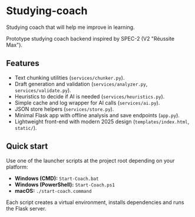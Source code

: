# Studying-coach
Studying coach that will help me improve in learning. 

Prototype studying coach backend inspired by SPEC-2 (V2 "Réussite Max").

## Features
- Text chunking utilities (`services/chunker.py`).
- Draft generation and validation (`services/analyzer.py`, `services/validate.py`).
- Heuristics to decide if AI is needed (`services/heuristics.py`).
- Simple cache and log wrapper for AI calls (`services/ai.py`).
- JSON store helpers (`services/store.py`).
- Minimal Flask app with offline analysis and save endpoints (`app.py`).
- Lightweight front-end with modern 2025 design (`templates/index.html`, `static/`).

## Quick start

Use one of the launcher scripts at the project root depending on your platform:

- **Windows (CMD):** `Start-Coach.bat`
- **Windows (PowerShell):** `Start-Coach.ps1`
- **macOS:** `./start-coach.command`

Each script creates a virtual environment, installs dependencies and runs the Flask server.
